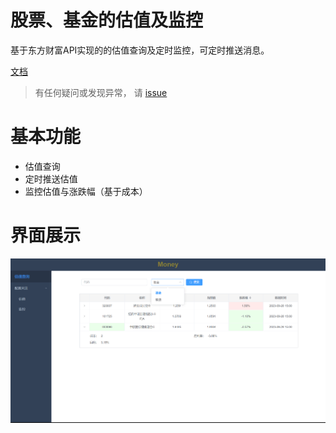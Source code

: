 # 股票、基金的估值及监控

基于东方财富API实现的的估值查询及定时监控，可定时推送消息。

[文档](https://github.com/fevolq/Money/wiki)

> 有任何疑问或发现异常， 请 [issue](https://github.com/fevolq/Money/issues/new?assignees=&labels=&template=bug_report.md&title=)

# 基本功能
* 估值查询
* 定时推送估值
* 监控估值与涨跌幅（基于成本）

# 界面展示
![img.png](static/example.png)